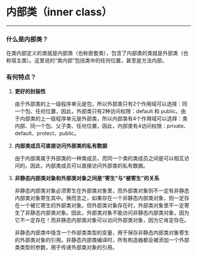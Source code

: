 # 内部类（inner class）

---

### 什么是内部类？

在类内部定义的类就是内部类（也称嵌套类），包含了内部类的类就是外部类（也称宿主类）。这里说的“类内部”包括类中的任何位置，甚至是方法内部。

### 有何特点？

1. **更好的封装性**

    由于外部类的上一级程序单元是包，所以外部类只有2个作用域可以选择：同一个包、任何位置，因此，外部类只有2种访问权限：default 和 public。由于内部类的上一级程序单元是外部类，所以内部类有4个作用域可以选择：类内部、同一个包、父子类、任何位置，因此，内部类有4访问权限：private、default、protect、public。

2. **内部类成员可直接访问外部类的私有数据**

    由于内部类属于外部类的一种类成员，而同一个类的类成员之间是可以相互访问的，因此，内部类成员可以直接访问外部类的私有数据。

3. **非静态内部类对象和外部类对象之间是“寄生”与“被寄生”的关系**

    非静态内部类对象必须寄生在外部类对象里，而外部类对象则不一定有非静态内部类对象寄生其中。换而言之，如果存在一个非静态内部类对象，则一定存在一个被它寄生的外部类对象。但外部类对象存在时，外部类对象里不一定寄生了非静态内部类对象。因此，外部类对象不能访问非静态内部类对象，因为它不一定存在！而非静态内部类对象可以访问外部类对象，因为它肯定存在。

    非静态内部类中隐含一个外部类类型的变量，用于保存非静态内部类对象寄生的外部类对象的引用。非静态内部类编译时，所有构造器都会被添加一个外部类类型的参数，用于传递外部类对象的引用。

